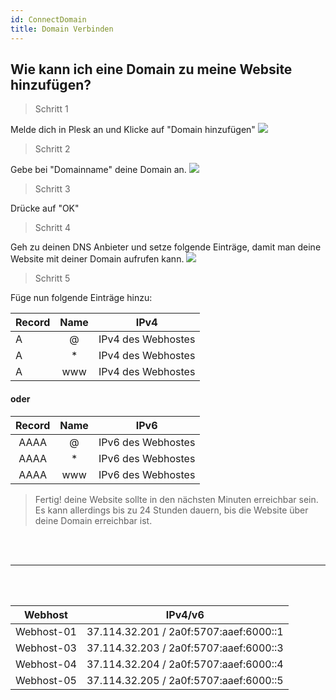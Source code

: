 ```yaml
---
id: ConnectDomain
title: Domain Verbinden
---
```



## Wie kann ich eine Domain zu meine Website hinzufügen? 


> Schritt 1

Melde dich in Plesk an und Klicke auf "Domain hinzufügen"
![](https://screen.magic-pics.tk/FOku9/doJOROlU31.png/raw)

> Schritt 2

Gebe bei "Domainname" deine Domain an.
![](https://screen.magic-pics.tk/FOku9/lEtEpOcA24.png/raw)

> Schritt 3

Drücke auf "OK"

> Schritt 4

Geh zu deinen DNS Anbieter und setze folgende Einträge, damit man deine Website mit deiner Domain aufrufen kann.
![](https://screen.magic-pics.tk/FOku9/hasaRoHE78.png/raw)

> Schritt 5

Füge nun folgende Einträge hinzu:

|Record|Name|IPv4|
| ------------- | :-----------: | :-----------:|
|A|@| IPv4 des Webhostes|
|A|*|IPv4 des Webhostes|
|A|www| IPv4 des Webhostes|

#### oder

|Record|Name|IPv6|
|:----:|:----:|:----:|
|AAAA|@|IPv6 des Webhostes|
|AAAA|*|IPv6 des Webhostes|
|AAAA|www|IPv6 des Webhostes|


> Fertig! deine Website sollte in den nächsten Minuten erreichbar sein. Es kann allerdings bis zu 24 Stunden dauern, bis die Website über deine Domain erreichbar ist.

<br/>



<br/>

---
<br/>






<br/>



| Webhost | IPv4/v6 |
| ------------- | :-----------: |
| Webhost-01 | 37.114.32.201 / 2a0f:5707:aaef:6000::1 |
| Webhost-03 | 37.114.32.203 / 2a0f:5707:aaef:6000::3 |
| Webhost-04 | 37.114.32.204 / 2a0f:5707:aaef:6000::4 |
| Webhost-05 | 37.114.32.205 / 2a0f:5707:aaef:6000::5 |
